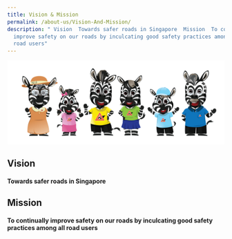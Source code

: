 ```yaml
---
title: Vision & Mission
permalink: /about-us/Vision-And-Mission/
description: " Vision  Towards safer roads in Singapore  Mission  To continually
  improve safety on our roads by inculcating good safety practices among all
  road users"
---
```

![](/images/Zebra%20Family_final_Transparent%20Background.png)

## Vision
#### **Towards safer roads in Singapore**

## Mission
#### **To continually improve safety on our roads by inculcating good safety practices among all road users**